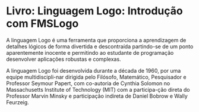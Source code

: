 # Livro: Linguagem Logo: Introdução com FMSLogo

A linguagem Logo é uma ferramenta que proporciona a aprendizagem de detalhes lógicos de forma divertida e descontraída partindo-se de um ponto aparentemente inocente e permitindo ao estudante de programação desenvolver aplicações robustas e complexas. 

A linguagem Logo foi desenvolvida durante a década de 1960, por uma equipe multidiscipli-nar dirigida pelo Filósofo, Matemático, Pesquisador e Professor Seymour Papert, com co-autoria de Cynthia Solomon no Massachusetts Institute of Technology (MIT) com a participa-ção direta do Professor Marvin Minsky e participação indireta de Daniel Bobrow e Wally Feurzeig.
